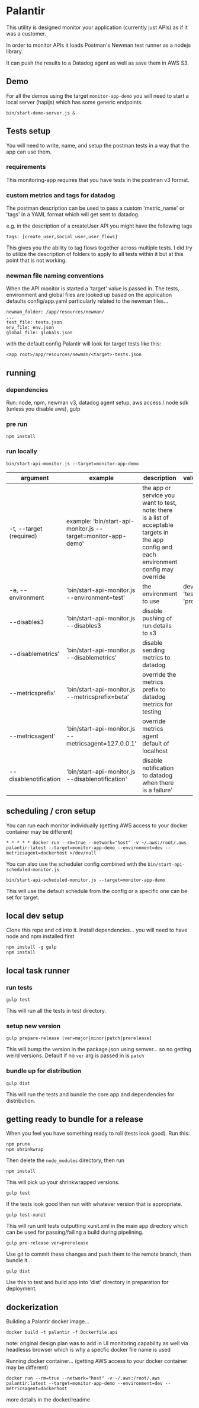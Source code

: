 # Palantir
This utility is designed monitor your application (currently just APIs) as if it was a customer.

In order to monitor APIs it loads Postman's Newman test runner as a nodejs library. 

It can push the results to a Datadog agent as well as save them in AWS S3.

## Demo
For all the demos using the target `monitor-app-demo` you will need to start a local server (hapijs) which has some generic endpoints.

```
bin/start-demo-server.js &
```

## Tests setup
You will need to write, name, and setup the postman tests in a way that the app can use them.

### requirements
This monitoring-app requires that you have tests in the postman v3 format.

### custom metrics and tags for datadog
The postman description can be used to pass a custom 'metric_name' or 'tags' in a YAML format which will get sent to datadog.

e.g. in the description of a createUser API you might have the following tags

```
tags: [create_user,social_user,user_flows]
```

This gives you the ability to tag flows together across multiple tests.  I did try to utilize the description of folders to apply to all tests within it but at this point that is not working.

### newman file naming conventions
When the API monitor is started a 'target' value is passed in.  The tests, environment and global files are looked up based on the application defaults
config/app.yaml
particularly related to the newman files...
```
newman_folder: /app/resources/newman/
...
test_file: tests.json
env_file: env.json
global_file: globals.json
```
with the default config Palantir will look for target tests like this:
 
 `<app root>/app/resources/newman/<target>-tests.json`


## running

### dependencies
Run: node, npm, newman v3, datadog agent setup, aws access / node sdk (unless you disable aws), gulp

### pre run
```
npm install
```

### run locally

```
bin/start-api-monitor.js --target=monitor-app-demo
```


|argument|example|description|values|default|
| -------- | -------- | -------- | -------- | -------- |
| -t, --target (required)| example: 'bin/start-api-monitor.js --target=monitor-app-demo' | the app or service you want to test, note: there is a list of acceptable targets in the app config and each environment config may override |  |  |
| -e, --environment | 'bin/start-api-monitor.js --environment=test'| the environment to use | dev', 'test', 'prod' | dev |
| --disables3 | 'bin/start-api-monitor.js --disables3| disable pushing of run details to s3 |  | false |
| --disablemetrics' | 'bin/start-api-monitor.js --disablemetrics' | disable sending metrics to datadog |  | false |
| --metricsprefix' | 'bin/start-api-monitor.js --metricsprefix=beta' | override the metrics prefix to datadog metrics for testing |  |  |
| --metricsagent' | 'bin/start-api-monitor.js --metricsagent=127.0.0.1' | override metrics agent default of localhost |  |  |
| --disablenotification | 'bin/start-api-monitor.js --disablenotification' | disable notification to datadog when there is a failure' |  | false |


 ## scheduling / cron setup
 You can run each monitor individually (getting AWS access to your docker container may be different)

 ```
 * * * * * docker run --rm=true --network="host" -v ~/.aws:/root/.aws palantir:latest --target=monitor-app-demo --environment=dev --metricsagent=dockerhost >/dev/null
 ```

You can also use the scheduler config combined with the `bin/start-api-scheduled-monitor.js`

```
bin/start-api-scheduled-monitor.js --target=monitor-app-demo
```

This will use the default schedule from the config or a specific one can be set for target.


## local dev setup
Clone this repo and cd into it.
Install dependencies... you will need to have node and npm installed first

```
npm install -g gulp
npm install
```

## local task runner

### run tests

```
gulp test
```

This will run all the tests in test directory.

### setup new version

```
gulp prepare-release [ver=major|minor|patch|prerelease]

```

This will bump the version in the package.json using semver... so no getting weird
versions. Default if no `ver` arg is passed in is `patch`

### bundle up for distribution

```
gulp dist
```

This will run the tests and bundle the core app and dependencies for distribution.


## getting ready to bundle for a release
When you feel you have something ready to roll (tests look good).  Run this:

```
npm prune
npm shrinkwrap
```

Then delete the `node_modules` directory, then run

```
npm install
```
This will pick up your shrinkwrapped versions.

```
gulp test
```

If the tests look good then run with whatever version that is appropriate.

```
gulp test-xunit
```

This will run unit tests outputting xunit.xml in the main app directory which
can be used for passing/failing a build during pipelining.

```
gulp pre-release ver=prerelease
```

Use git to commit these changes and push them to the remote branch, then bundle it...

```
gulp dist
```

Use this to test and build app into 'dist' directory in preparation for deployment.

 ## dockerization

 Building a Palantir docker image...
 ```
 docker build -t palantir -f Dockerfile.api
 ```
 note: original design plan was to add in UI monitoring capability as well via headlesss browser which is why a specfic docker file name is used

 Running docker container... (getting AWS access to your docker container may be different)
 ```
 docker run --rm=true --network="host" -v ~/.aws:/root/.aws palantir:latest --target=monitor-app-demo --environment=dev --metricsagent=dockerhost
 ```
 more details in the docker/readme